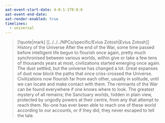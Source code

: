 ```yaml
---
aat-event-start-date: 4-0-1-1T0:0:0
aat-event-end-date: 
aat-render-enabled: true
timelines:
  - universal
---
```

> [!quote|mark] [[../../../NPCs/specific/Evius Zotosh|Evius Zotosh]] <br>History of the Universe
> After the end of the War, some time passed before intelligent life begun to flourish once again, pretty much synchronised between various worlds, within give or take a few tens of thousands years at most, civilizations started emerging once again.
> The dust settled, but the universe has changed a lot. Great expanses of dust now block the paths that once criss-crossed the Universe. Civilizations now flourish far from each other, usually in solitude, until we can locate and make contact with them.
> The remnants of the War can be found everywhere if one knows where to look. The greatest mystery of all remains; the Sanctuary worlds, hidden in plain view, protected by ungodly powers at their centre, from any that attempt to reach them. No-one has ever been able to reach one of these world according to our accounts, or if they did, they never escaped to tell the tale.

